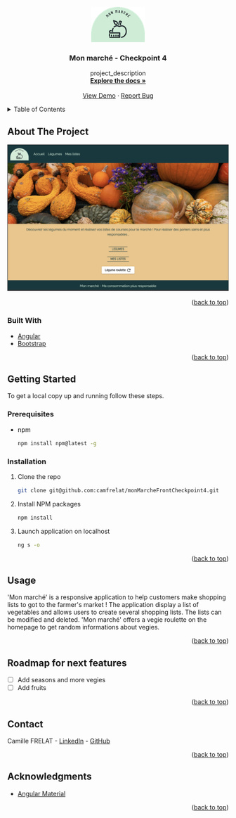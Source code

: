 <div id="top"></div>

<!-- PROJECT LOGO -->
<br />
<div align="center">
  <a href="https://github.com/camfrelat/monMarcheFrontCheckpoint4">
    <img src="src/assets/images/logo.png" alt="Logo" height="80">
  </a>

<h3 align="center">Mon marché - Checkpoint 4</h3>

  <p align="center">
    project_description
    <br />
    <a href="https://github.com/camfrelat/monMarcheFrontCheckpoint4"><strong>Explore the docs »</strong></a>
    <br />
    <br />
    <a href="https://github.com/camfrelat/monMarcheFrontCheckpoint4">View Demo</a>
    ·
    <a href="https://github.com/camfrelat/monMarcheFrontCheckpoint4/issues">Report Bug</a>
 
  </p>
</div>

<!-- TABLE OF CONTENTS -->
<details>
  <summary>Table of Contents</summary>
  <ol>
    <li>
      <a href="#about-the-project">About The Project</a>
      <ul>
        <li><a href="#built-with">Built With</a></li>
      </ul>
    </li>
    <li>
      <a href="#getting-started">Getting Started</a>
      <ul>
        <li><a href="#prerequisites">Prerequisites</a></li>
        <li><a href="#installation">Installation</a></li>
      </ul>
    </li>
    <li><a href="#usage">Usage</a></li>
        <li><a href="#roadmap">Roadmap</a></li>
        <li><a href="#contact">Contact</a></li>
        <li><a href="#acknowledgments">Acknowledgments</a></li>

  </ol>
</details>

<!-- ABOUT THE PROJECT -->

## About The Project

<img src="src/assets/images/homepageScreen.png" alt="screenshot" >

<p align="right">(<a href="#top">back to top</a>)</p>

### Built With

- [Angular](https://angular.io/)
- [Bootstrap](https://getbootstrap.com)

<p align="right">(<a href="#top">back to top</a>)</p>

<!-- GETTING STARTED -->

## Getting Started

To get a local copy up and running follow these steps.

### Prerequisites

- npm
  ```sh
  npm install npm@latest -g
  ```

### Installation

1. Clone the repo
   ```sh
   git clone git@github.com:camfrelat/monMarcheFrontCheckpoint4.git
   ```
2. Install NPM packages
   ```sh
   npm install
   ```
3. Launch application on localhost

   ```sh
   ng s -o
   ```

<p align="right">(<a href="#top">back to top</a>)</p>

<!-- USAGE EXAMPLES -->

## Usage

'Mon marché' is a responsive application to help customers make shopping lists to got to the farmer's market ! The application display a list of vegetables and allows users to create several shopping lists. The lists can be modified and deleted. 'Mon marché' offers a vegie roulette on the homepage to get random informations about vegies.

<p align="right">(<a href="#top">back to top</a>)</p>

<!-- ROADMAP -->

## Roadmap for next features

- [ ] Add seasons and more vegies
- [ ] Add fruits

<p align="right">(<a href="#top">back to top</a>)</p>

<!-- CONTACT -->

## Contact

Camille FRELAT - [LinkedIn](https://www.linkedin.com/in/camillefrelat) - [GitHub](https://github.com/camfrelat)<br>

<p align="right">(<a href="#top">back to top</a>)</p>

<!-- ACKNOWLEDGMENTS -->

## Acknowledgments

- [Angular Material](https://material.angular.io/)

<p align="right">(<a href="#top">back to top</a>)</p>

<!-- MARKDOWN LINKS & IMAGES -->

[product-screenshot]: src/assets/images/homepageScreen.png
